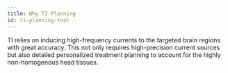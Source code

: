```yaml
---
title: Why TI Planning
id: ti-planning-tool
---
```

TI relies on inducing high-frequency currents to the targeted brain regions with great accuracy. 
This not only requires high-precision current sources but also detailed personalized treatment planning to account for the highly non-homogenous head tissues.